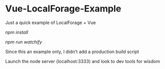 # Vue-LocalForage-Example
Just a quick example of LocalForage + Vue

*npm install* 

*npm run watchify* 

Since this an example only, I didn't add a production build script

Launch the node server (localhost:3333) and look to dev tools for wisdom 
 
